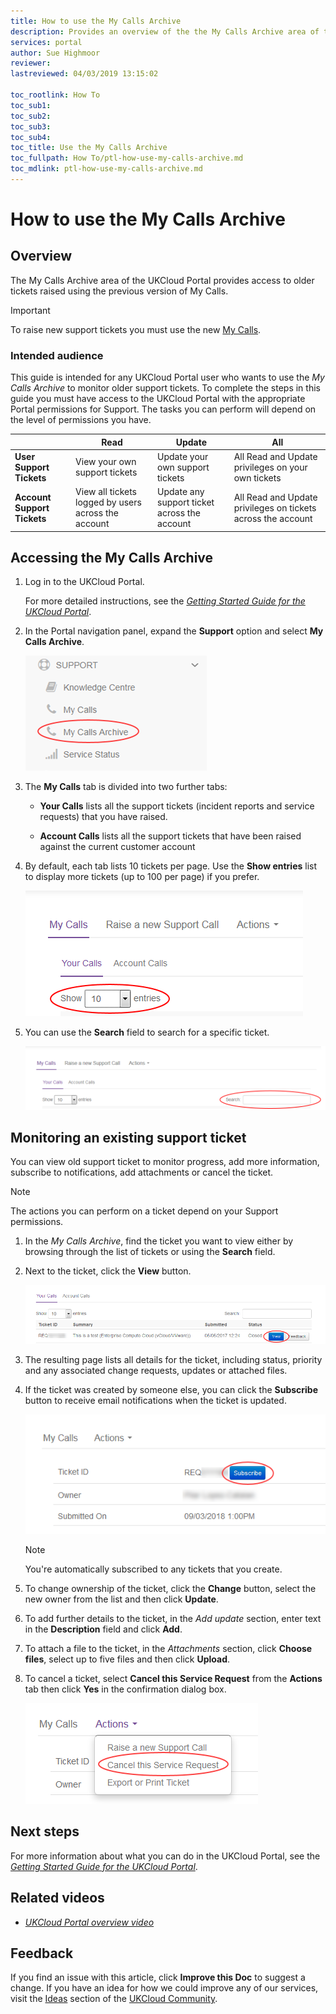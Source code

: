```yaml
---
title: How to use the My Calls Archive
description: Provides an overview of the the My Calls Archive area of the UKCloud Portal for accessing older support tickets
services: portal
author: Sue Highmoor
reviewer:
lastreviewed: 04/03/2019 13:15:02

toc_rootlink: How To
toc_sub1:
toc_sub2:
toc_sub3:
toc_sub4:
toc_title: Use the My Calls Archive
toc_fullpath: How To/ptl-how-use-my-calls-archive.md
toc_mdlink: ptl-how-use-my-calls-archive.md
---
```


# How to use the My Calls Archive

## Overview

The My Calls Archive area of the UKCloud Portal provides access to older tickets raised using the previous version of My Calls.

> [!IMPORTANT]
> To raise new support tickets you must use the new [My Calls](https://portal.skyscapecloud.com/support/ivanti).

### Intended audience

This guide is intended for any UKCloud Portal user who wants to use the *My Calls Archive* to monitor older support tickets. To complete the steps in this guide you must have access to the UKCloud Portal with the appropriate Portal permissions for Support. The tasks you can perform will depend on the level of permissions you have.

&nbsp; | Read | Update | All
-------|------|--------|----
**User Support Tickets** | View your own support tickets | Update your own support tickets | All Read and Update privileges on your own tickets
**Account Support Tickets** | View all tickets logged by users across the account | Update any support ticket across the account | All Read and Update privileges on tickets across the account

## Accessing the My Calls Archive

1. Log in to the UKCloud Portal.

    For more detailed instructions, see the [*Getting Started Guide for the UKCloud Portal*](ptl-gs.md).

2. In the Portal navigation panel, expand the **Support** option and select **My Calls Archive**.

    ![My Calls menu option in UKCloud Portal](images/ptl-mnu-mycalls-archive.png)

3. The **My Calls** tab is divided into two further tabs:

    - **Your Calls** lists all the support tickets (incident reports and service requests) that you have raised.

    - **Account Calls** lists all the support tickets that have been raised against the current customer account

4. By default, each tab lists 10 tickets per page. Use the **Show entries** list to display more tickets (up to 100 per page) if you prefer.

    ![Show entries list on My Calls page](images/ptl-my-calls-show-entries.png)

5. You can use the **Search** field to search for a specific ticket.

    ![Search field on My calls page](images/ptl-my-calls-search.png)

## Monitoring an existing support ticket

You can view old support ticket to monitor progress, add more information, subscribe to notifications, add attachments or cancel the ticket.

> [!NOTE]
> The actions you can perform on a ticket depend on your Support permissions.

1. In the *My Calls Archive*, find the ticket you want to view either by browsing through the list of tickets or using the **Search** field.

2. Next to the ticket, click the **View** button.

    ![View button on My Calls page](images/ptl-my-calls-view-ticket.png)

3. The resulting page lists all details for the ticket, including status, priority and any associated change requests, updates or attached files.

4. If the ticket was created by someone else, you can click the **Subscribe** button to receive email notifications when the ticket is updated.

    ![Subscribe button on a ticket](images/ptl-my-calls-subscribe.png)

    > [!NOTE]
    > You're automatically subscribed to any tickets that you create.

5. To change ownership of the ticket, click the **Change** button, select the new owner from the list and then click **Update**.

6. To add further details to the ticket, in the *Add update* section, enter text in the **Description** field and click **Add**.

7. To attach a file to the ticket, in the *Attachments* section, click **Choose files**, select up to five files and then click **Upload**.

8. To cancel a ticket, select **Cancel this Service Request** from the **Actions** tab then click **Yes** in the confirmation dialog box.

    ![Cancel this Service Request action](images/ptl-my-calls-cancel.png)

## Next steps

For more information about what you can do in the UKCloud Portal, see the [*Getting Started Guide for the UKCloud Portal*](ptl-gs.md).

## Related videos

- [*UKCloud Portal overview video*](ptl-vid-portal.md)

## Feedback

If you find an issue with this article, click **Improve this Doc** to suggest a change. If you have an idea for how we could improve any of our services, visit the [Ideas](https://community.ukcloud.com/ideas) section of the [UKCloud Community](https://community.ukcloud.com).
